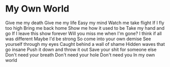 My Own World
============

Give me my death
Give me my life
Easy my mind
Watch me take flight
If I fly too high
Bring me back home
Show me how it used to be
Take my hand and go
If I leave this show forever
Will you miss me when I'm gone?
I think if all was different
Maybe I'd be strong
So come into your own demise
See yourself through my eyes
Caught behind a wall of shame
Hidden waves that go insane
Push it down and throw it out
Save your shit for someone else
Don't need your breath
Don't need your hole
Don't need you
In my own world
